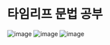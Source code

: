 # 타임리프 문법 공부
![image](https://user-images.githubusercontent.com/37327676/178175185-7564c1ae-2d6e-4de5-a28b-bb0f327d5c5a.png)
![image](https://user-images.githubusercontent.com/37327676/178175238-07a524dc-bba1-4ba5-9230-48c58dc387eb.png)
![image](https://user-images.githubusercontent.com/37327676/178175292-190cd07e-7f5d-41b1-96cc-ec2ec1d44b6e.png)
